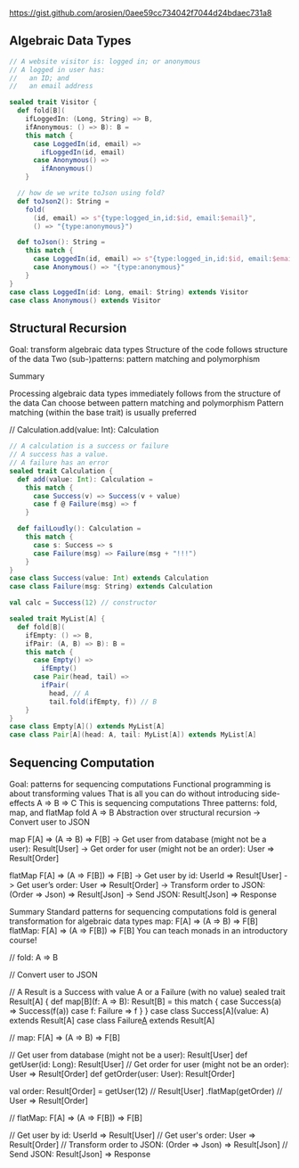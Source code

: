 

https://gist.github.com/arosien/0aee59cc734042f7044d24bdaec731a8

## Algebraic Data Types



```scala
// A website visitor is: logged in; or anonymous
// A logged in user has:
//   an ID; and
//   an email address

sealed trait Visitor {
  def fold[B](
    ifLoggedIn: (Long, String) => B,
    ifAnonymous: () => B): B =
    this match {
      case LoggedIn(id, email) =>
        ifLoggedIn(id, email)
      case Anonymous() =>
        ifAnonymous()
    }

  // how de we write toJson using fold?
  def toJson2(): String =
    fold(
      (id, email) => s"{type:logged_in,id:$id, email:$email}",
      () => "{type:anonymous}")

  def toJson(): String =
    this match {
      case LoggedIn(id, email) => s"{type:logged_in,id:$id, email:$email}"
      case Anonymous() => "{type:anonymous}"
    }
}
case class LoggedIn(id: Long, email: String) extends Visitor
case class Anonymous() extends Visitor
```

## Structural Recursion

Goal: transform algebraic data types
Structure of the code follows structure of the data
Two (sub-)patterns: pattern matching and polymorphism

Summary

Processing algebraic data types immediately follows from the structure of the data
Can choose between pattern matching and polymorphism
Pattern matching (within the base trait) is usually preferred


// Calculation.add(value: Int): Calculation

```scala
// A calculation is a success or failure
// A success has a value.
// A failure has an error
sealed trait Calculation {
  def add(value: Int): Calculation =
    this match {
      case Success(v) => Success(v + value)
      case f @ Failure(msg) => f
    }

  def failLoudly(): Calculation =
    this match {
      case s: Success => s
      case Failure(msg) => Failure(msg + "!!!")
    }
}
case class Success(value: Int) extends Calculation
case class Failure(msg: String) extends Calculation

val calc = Success(12) // constructor
```

```scala
sealed trait MyList[A] {
  def fold[B](
    ifEmpty: () => B,
    ifPair: (A, B) => B): B =
    this match {
      case Empty() =>
        ifEmpty()
      case Pair(head, tail) =>
        ifPair(
          head, // A
          tail.fold(ifEmpty, f)) // B
    }
}
case class Empty[A]() extends MyList[A]
case class Pair[A](head: A, tail: MyList[A]) extends MyList[A]
```

## Sequencing Computation

Goal: patterns for sequencing computations
Functional programming is about transforming values
That is all you can do without introducing side- effects
A => B => C
This is sequencing computations
Three patterns: fold, map, and flatMap
fold
A => B
Abstraction over structural recursion
-> Convert user to JSON

map
F[A] => (A => B) => F[B]
-> Get user from database (might not be a user): Result[User] -> Get order for user (might not be an order): User => Result[Order]

flatMap
F[A] => (A => F[B]) => F[B]
-> Get user by id: UserId => Result[User] -> Get user’s order: User => Result[Order] -> Transform order to JSON: (Order => Json) => Result[Json] -> Send JSON: Result[Json] => Response

Summary
Standard patterns for sequencing computations
fold is general transformation for algebraic data types
map: F[A] => (A => B) => F[B]
flatMap: F[A] => (A => F[B]) => F[B]
You can teach monads in an introductory course!

// fold: A => B


// Convert user to JSON


// A Result is a Success with value A or a Failure (with no value)
sealed trait Result[A] {
  def map[B](f: A => B): Result[B] =
    this match {
      case Success(a) => Success(f(a))
      case f: Failure => f
    }
}
case class Success[A](value: A) extends Result[A]
case class Failure[A]() extends Result[A]


// map: F[A] => (A => B) => F[B]


// Get user from database (might not be a user): Result[User]
def getUser(id: Long): Result[User]
// Get order for user (might not be an order): User => Result[Order]
def getOrder(user: User): Result[Order]

val order: Result[Order] =
  getUser(12) // Result[User]
    .flatMap(getOrder) // User => Result[Order]


// flatMap: F[A] => (A => F[B]) => F[B]


// Get user by id: UserId => Result[User]
// Get user's order: User => Result[Order]
// Transform order to JSON: (Order => Json) => Result[Json]
// Send JSON: Result[Json] => Response
 

 
 